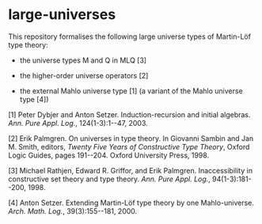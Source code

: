 # large-universes
This repository formalises the following large universe types of Martin-Löf type theory:

- the universe types M and Q in MLQ [3]

- the higher-order universe operators [2]

- the external Mahlo universe type [1] (a variant of the Mahlo universe type [4])

[1] Peter Dybjer and Anton Setzer. Induction-recursion and initial algebras. *Ann. Pure Appl. Log.*, 124(1-3):1--47, 2003.

[2] Erik Palmgren. On universes in type theory. In Giovanni Sambin and Jan M. Smith, editors, *Twenty Five Years of Constructive Type Theory*, Oxford Logic Guides, pages 191--204. Oxford University Press, 1998.

[3] Michael Rathjen, Edward R. Griffor, and Erik Palmgren. Inaccessibility in constructive set theory and type theory. *Ann. Pure Appl. Log.*, 94(1-3):181--200, 1998.

[4] Anton Setzer. Extending Martin-Löf type theory by one Mahlo-universe. *Arch. Math. Log.*, 39(3):155--181, 2000.
